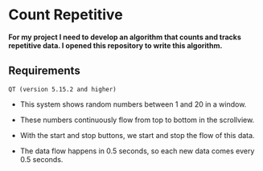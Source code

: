 # Count Repetitive

**For my project I need to develop an algorithm that counts and tracks repetitive data. I opened this repository to write this algorithm.**

## Requirements

    QT (version 5.15.2 and higher)

- This system shows random numbers between 1 and 20 in a window.

- These numbers continuously flow from top to bottom in the scrollview.

- With the start and stop buttons, we start and stop the flow of this data.

- The data flow happens in 0.5 seconds, so each new data comes every 0.5 seconds.
